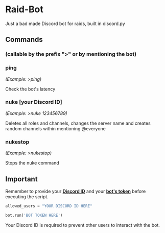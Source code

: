 # Raid-Bot
Just a bad made Discord bot for raids, built in discord.py
## Commands
### (callable by the prefix ">" or by mentioning the bot)
### ping
_(Example: >ping)_

Check the bot's latency

### nuke [your Discord ID]
_(Example: >nuke 123456789)_

Deletes all roles and channels, changes the server name and creates random channels within mentioning @everyone

### nukestop
_(Example: >nukestop)_

Stops the nuke command
## Important
Remember to provide your [**Discord ID**](https://support.discord.com/hc/en-us/articles/206346498-Where-can-I-find-my-User-Server-Message-ID-) and your [**bot's token**](https://discord.com/developers/applications) before executing the script.
```py
allowed_users = "YOUR DISCORD ID HERE"
```
```py
bot.run('BOT TOKEN HERE')
```
Your Discord ID is required to prevent other users to interact with the bot.
